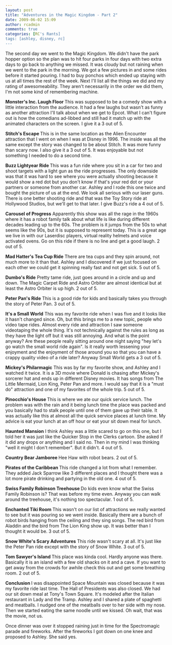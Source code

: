 ```yaml
---
layout: post
title: "Adventures in the Magic Kingdom - Part 2"
date: 2009-06-02 15:09
author: rcadmin
comments: true
categories: [RC's Rants]
tags: [ashley, disney, rc]
---
```

The second day we went to the Magic Kingdom. We didn't have the park hopper option so the plan was to hit four parks in four days with two extra days to go back to anything we missed. It was cloudy but not raining when we went to the park in the morning. We got a few pictures in and some rides before it started pouring. I had to buy ponchos which ended up staying with us at all times the rest of the week. Next I'll list all the things we did and my rating of awesomeability. They aren't necessarily in the order we did them, I'm not some kind of remembering machine.

<!--more-->

<strong>Monster's Inc. Laugh Floor
</strong>This was supposed to be a comedy show with a little interaction from the audience. It had a few laughs but wasn't as funny as another attraction I'll talk about when we get to Epcot. What I can't figure out is how the comedians ad-libbed and still had it match up with the animated characters on the screen. I give it a 3 out of 5.

<strong>Stitch's Escape
</strong>This is in the same location as the Alien Encounter attraction that I went on when I was at Disney in 1996. The inside was all the same except the story was changed to be about Stitch. It was more funny than scary now. I also give it a 3 out of 5. It was enjoyable but not something I needed to do a second time.

<strong>Buzz Lightyear Ride
</strong>This was a fun ride where you sit in a car for two and shoot targets with a light gun as the ride progresses. The only downside was that it was hard to see where you were actually shooting because it would show a red dot but you don't know if that's your red dot or your partners or someone from another car. Ashley and I rode this one twice and bought the picture of us at the end. We look all serious with our laser guns. There is one better shooting ride and that was the Toy Story ride at Hollywood Studios, but we'll get to that later. I give Buzz's ride a 4 out of 5.

<strong>Carousel of Progress</strong>
Apparently this show was all the rage in the 1960s where it has a robot family talk about what life is like during different decades leading up to the 60s. The problem is it jumps from the 50s to what seems like the 90s, but it is supposed to represent today. This is a great age we live in with our Laserdisc players, virtual reality helmets and voice activated ovens. Go on this ride if there is no line and get a good laugh. 2 out of 5.

<strong>Mad Hatter's Tea Cup Ride</strong>
There are tea cups and they spin around, not much more to it than that. Ashley and I discovered if we just focused on each other we could get it spinning really fast and not get sick. 5 out of 5.

<strong>Dumbo's Ride</strong>
Pretty tame ride, just goes around in a circle and up and down. The Magic Carpet Ride and Astro Orbiter are almost identical but at least the Astro Orbiter is up high. 2 out of 5.

<strong>Peter Pan's Ride</strong>
This is a good ride for kids and basically takes you through the story of Peter Pan. 3 out of 5.

<strong>It's a Small World</strong>
This was my favorite ride when I was five and it looks like it hasn't changed since. Oh, but this brings me to a new topic, people who video tape rides. Almost every ride and attraction I saw someone videotaping the whole thing. It's not technically against the rules as long as they have the light off but it was still annoying. And what is the point anyway? Are these people really sitting around one night saying "hey let's go watch the small world ride again". Is it really worth lessening your enjoyment and the enjoyment of those around you so that you can have a crappy quality video of a ride later? Anyway Small World gets a 3 out of 5.

<strong>Mickey's Philarmagic</strong>
This was by far my favorite show, and Ashley and I watched it twice. It is a 3D movie where Donald is chasing after Mickey's sorcerer hat and ends up in different Disney movies. It has songs from The Little Mermaid, Lion King, Peter Pan and more. I would say that it is a "must do" attraction and one of my favorites of the whole trip. 5 out of 5.

<strong>Pinocchio's House
</strong>This is where we ate our quick service lunch. The problem was with the rain and it being lunch time the place was packed and you basically had to stalk people until one of them gave up their table. It was actually like this at almost all the quick service places at lunch time. My advice is eat your lunch at an off hour or eat your sit down meal for lunch.

<strong>Haunted Mansion</strong>
I think Ashley was a little scared to go on this one, but I told her it was just like the Quicker Stop in the Clerks cartoon. She asked if it did any drops or anything and I said no. Then in my mind I was thinking "well it might I don't remember". But it didn't. 4 out of 5.

<strong>Country Bear Jamboree
</strong>Hee Haw with robot bears. 2 out of 5.

<strong>Pirates of the Caribbean
</strong>This ride changed a lot from what I remember. They added Jack Sparrow like 3 different places and I thought there was a lot more pirate drinking and partying in the old one. 4 out of 5.

<strong>Swiss Family Robinson Treehouse
</strong>Do kids even know what the Swiss Family Robinson is? That was before my time even. Anyway you can walk around the treehouse, it's nothing too spectacular. 1 out of 5.

<strong>Enchanted Tiki Room
</strong>This wasn't on our list of attractions we really wanted to see but it was pouring so we went inside. Basically there are a bunch of robot birds hanging from the ceiling and they sing songs. The red bird from Aladdin and the bird from The Lion King show up. It was better than I thought it would be. 3 out of 5.

<strong>Snow White's Scary Adventures</strong>
This ride wasn't scary at all. It's just like the Peter Pan ride except with the story of Snow White. 3 out of 5.

<strong>Tom Sawyer's Island
</strong>This place was kinda cool. Hardly anyone was there. Basically it is an island with a few old shacks on it and a cave. If you want to get away from the crowds for awhile check this out and get some breathing room. 2 out of 5.

<strong>Conclusion
</strong>I was disappointed Space Mountain was closed because it was my favorite ride last time. The Hall of Presidents was also closed. We had our sit down meal at Tony's Town Square. It's modeled after the Italian restaurant in Lady and the Tramp. Ashley and I shared a plate of spaghetti and meatballs. I nudged one of the meatballs over to her side with my nose. Then we started eating the same noodle until we kissed. Oh wait, that was the movie, not us.

Once dinner was over it stopped raining just in time for the Spectromagic parade and fireworks. After the fireworks I got down on one knee and proposed to Ashley. She said yes.
